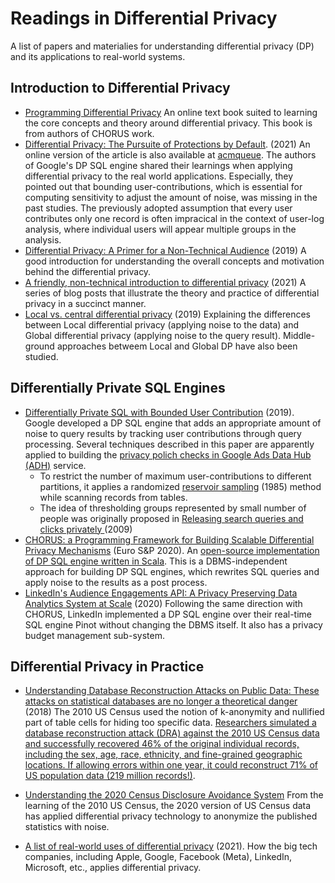 # Readings in Differential Privacy

A list of papers and materialies for understanding differential privacy (DP) and its applications to real-world systems. 

## Introduction to Differential Privacy

- [Programming Differential Privacy](https://programming-dp.com/index.html) An online text book suited to learning the core concepts and theory around differential privacy. This book is from authors of CHORUS work.
- [Differential Privacy: The Pursuite of Protections by Default](https://dl.acm.org/doi/abs/10.1145/3434228). (2021) An online version of the article is also available at [acmqueue](https://queue.acm.org/detail.cfm?id=3439229). The authors of Google's DP SQL engine shared their learnings when applying differential privacy to the real world applications. Especially, they pointed out that bounding user-contributions, which is essential for computing sensitivity to adjust the amount of noise, was missing in the past studies. The previously adopted assumption that every user contributes only one record is often impracical in the context of user-log analysis, where individual users will appear multiple groups in the analysis.
- [Differential Privacy: A Primer for a Non-Technical Audience](https://papers.ssrn.com/sol3/papers.cfm?abstract_id=3338027) (2019) A good introduction for understanding the overall concepts and motivation behind the differential privacy. 
- [A friendly, non-technical introduction to differential privacy](https://desfontain.es/privacy/friendly-intro-to-differential-privacy.html) (2021) A series of blog posts that illustrate the theory and practice of differential privacy in a succinct manner.
- [Local vs. central differential privacy](https://desfontain.es/privacy/local-global-differential-privacy.html) (2019) Explaining the differences between Local differential privacy (applying noise to the data) and Global differential privacy (applying noise to the query result). Middle-ground approaches betweem Local and Global DP have also been studied. 

## Differentially Private SQL Engines

- [Differentially Private SQL with Bounded User Contribution](https://arxiv.org/abs/1909.01917) (2019). Google developed a DP SQL engine that adds an appropriate amount of noise to query results by tracking user contributions through query processing. Several techniques described in this paper are apparently applied to building the [privacy polich checks in Google Ads Data Hub (ADH)](https://developers.google.com/ads-data-hub/guides/privacy-checks) service.
  - To restrict the number of maximum user-contributions to different partitions, it applies a randomized [reservoir sampling](https://dl.acm.org/doi/10.1145/3147.3165) (1985) method while scanning records from tables.  
  - The idea of thresholding groups represented by small number of people was originally proposed in [Releasing search queries and clicks privately
](https://dx.doi.org/10.1145/1526709.1526733) (2009)
- [CHORUS: a Programming Framework for Building Scalable Differential Privacy Mechanisms](https://ieeexplore.ieee.org/document/9230409) (Euro S&P 2020). An [open-source implementation of DP SQL engine written in Scala](https://github.com/uvm-plaid/chorus). This is a DBMS-independent approach for building DP SQL engines, which rewrites SQL queries and apply noise to the results as a post process.
- [LinkedIn's Audience Engagements API: A Privacy Preserving Data Analytics System at Scale](https://arxiv.org/abs/2002.05839) (2020) Following the same direction with CHORUS, LinkedIn implemented a DP SQL engine over their real-time SQL engine Pinot without changing the DBMS itself. It also has a privacy budget management sub-system. 

## Differential Privacy in Practice

- [Understanding Database Reconstruction Attacks on Public Data: These attacks on statistical databases are no longer a theoretical danger](https://dl.acm.org/doi/10.1145/3291276.3295691) (2018) The 2010 US Census used the notion of k-anonymity and nullified part of table cells for hiding too specific data. [Researchers simulated a database reconstruction attack (DRA) against the 2010 US Census data and successfully recovered 46% of the original individual records, including the sex, age, race, ethnicity, and fine-grained geographic locations. If allowing errors within one year, it could reconstruct 71% of US population data (219 million records!)](https://www.census.gov/data/academy/webinars/2021/disclosure-avoidance-series/simulated-reconstruction-abetted-re-identification-attack-on-the-2010-census.html).
- [Understanding the 2020 Census Disclosure Avoidance System](https://www2.census.gov/about/training-workshops/2021/2021-07-01-das-presentation.pdf) From the learning of the 2010 US Census, the 2020 version of US Census data has applied differential privacy technology to anonymize the published statistics with noise. 

- [A list of real-world uses of differential privacy](https://desfontain.es/privacy/real-world-differential-privacy.html) (2021). How the big tech companies, including Apple, Google, Facebook (Meta), LinkedIn, Microsoft, etc., applies differential privacy. 

